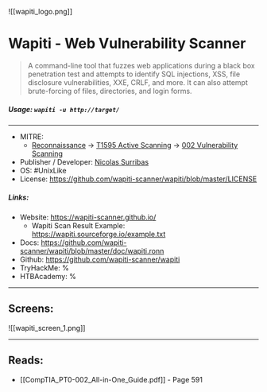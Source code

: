 ![[wapiti_logo.png]]
# Wapiti - Web Vulnerability Scanner
>A command-line tool that fuzzes web applications during a black box penetration test and attempts to identify SQL injections, XSS, file disclosure vulnerabilities, XXE, CRLF, and more. It can also attempt brute-forcing of files, directories, and login forms. 

##### Usage: `wapiti -u http://target/`
___
- MITRE: 
	- [Reconnaissance](https://attack.mitre.org/tactics/TA0043/) -> [T1595 Active Scanning](https://attack.mitre.org/techniques/T1595/) -> [002 Vulnerability Scanning](https://attack.mitre.org/techniques/T1595/002/)
- Publisher / Developer: [Nicolas Surribas](http://devloop.users.sourceforge.net/)
- OS: #UnixLike 
- License: https://github.com/wapiti-scanner/wapiti/blob/master/LICENSE


##### Links:
- Website: https://wapiti-scanner.github.io/
	- Wapiti Scan Result Example: https://wapiti.sourceforge.io/example.txt
- Docs: https://github.com/wapiti-scanner/wapiti/blob/master/doc/wapiti.ronn
- Github: https://github.com/wapiti-scanner/wapiti
- TryHackMe: %
- HTBAcademy: %

___
## Screens:
![[wapiti_screen_1.png]]
___
## Reads:
- [[CompTIA_PT0-002_All-in-One_Guide.pdf]] - Page 591


